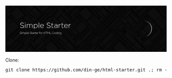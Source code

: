 <p><img src="https://raw.githubusercontent.com/din-ge/html-starter/main/images/preview.png" alt="Start HTML Template"></p>
<p>Clone:</p>
<pre>git clone https://github.com/din-ge/html-starter.git .; rm -rf trunk .gitignore readme.md .git</pre>
